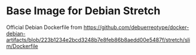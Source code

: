 # Base Image for Debian Stretch

Official Debian Dockerfile from https://github.com/debuerreotype/docker-debian-artifacts/blob/223b1234e2bcd3248b7e8feb86b8aedd00e5487f/stretch/slim/Dockerfile

